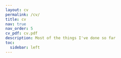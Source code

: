 ```yaml
---
layout: cv
permalink: /cv/
title: cv
nav: true
nav_order: 5
cv_pdf: cv.pdf
description: Most of the things I've done so far
toc:
  sidebar: left
---
```

